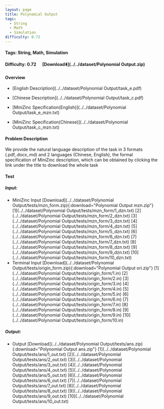 ```yaml
---
layout: page
title: Polynomial Output
tags:
  - String
  - Math
  - Simulation
difficulty: 0.72
---
```


#### Tags: String, Math, Simulation
#### Difficulty: 0.72 &nbsp;&nbsp;&nbsp;&nbsp; [Download⬇️](../../dataset/Polynomial Output.zip)
#### Overview
- [English Description](../../dataset/Polynomial Output/task_e.pdf)
- [Chinese Description](../../dataset/Polynomial Output/task_c.pdf)
- [MiniZinc Specification(English)](../../dataset/Polynomial Output/task_e_mzn.txt)

- [MiniZinc Specification(Chinese)](../../dataset/Polynomial Output/task_c_mzn.txt)

#### Problem Description
We provide the natural language description of the task in 3 formats (.pdf,.docx,.md) and 2 languages (Chinese, English), the formal specification of MiniZinc description, which can be obtained by clicking the link under the title to download the whole task
#### Test
##### Input:
- MiniZinc Input [Download](../../dataset/Polynomial Output/tests/mzn_form.zip){:download="Polynomial Output mzn.zip"} [1](../../dataset/Polynomial Output/tests/mzn_form/1_dzn.txt) [2](../../dataset/Polynomial Output/tests/mzn_form/2_dzn.txt) [3](../../dataset/Polynomial Output/tests/mzn_form/3_dzn.txt) [4](../../dataset/Polynomial Output/tests/mzn_form/4_dzn.txt) [5](../../dataset/Polynomial Output/tests/mzn_form/5_dzn.txt) [6](../../dataset/Polynomial Output/tests/mzn_form/6_dzn.txt) [7](../../dataset/Polynomial Output/tests/mzn_form/7_dzn.txt) [8](../../dataset/Polynomial Output/tests/mzn_form/8_dzn.txt) [9](../../dataset/Polynomial Output/tests/mzn_form/9_dzn.txt) [10](../../dataset/Polynomial Output/tests/mzn_form/10_dzn.txt) 
- Terminal Input [Download](../../dataset/Polynomial Output/tests/origin_form.zip){:download="Polynomial Output ori.zip"} [1](../../dataset/Polynomial Output/tests/origin_form/1.in) [2](../../dataset/Polynomial Output/tests/origin_form/2.in) [3](../../dataset/Polynomial Output/tests/origin_form/3.in) [4](../../dataset/Polynomial Output/tests/origin_form/4.in) [5](../../dataset/Polynomial Output/tests/origin_form/5.in) [6](../../dataset/Polynomial Output/tests/origin_form/6.in) [7](../../dataset/Polynomial Output/tests/origin_form/7.in) [8](../../dataset/Polynomial Output/tests/origin_form/8.in) [9](../../dataset/Polynomial Output/tests/origin_form/9.in) [10](../../dataset/Polynomial Output/tests/origin_form/10.in) 

##### Output:
- Output [Download](../../dataset/Polynomial Output/tests/ans.zip){:download="Polynomial Output ans.zip"} [1](../../dataset/Polynomial Output/tests/ans/1_out.txt) [2](../../dataset/Polynomial Output/tests/ans/2_out.txt) [3](../../dataset/Polynomial Output/tests/ans/3_out.txt) [4](../../dataset/Polynomial Output/tests/ans/4_out.txt) [5](../../dataset/Polynomial Output/tests/ans/5_out.txt) [6](../../dataset/Polynomial Output/tests/ans/6_out.txt) [7](../../dataset/Polynomial Output/tests/ans/7_out.txt) [8](../../dataset/Polynomial Output/tests/ans/8_out.txt) [9](../../dataset/Polynomial Output/tests/ans/9_out.txt) [10](../../dataset/Polynomial Output/tests/ans/10_out.txt) 

